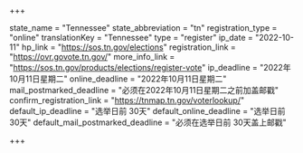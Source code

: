 +++

state_name = "Tennessee"
state_abbreviation = "tn"
registration_type = "online"
translationKey = "Tennessee"
type = "register"
ip_date = "2022-10-11"
hp_link = "https://sos.tn.gov/elections"
registration_link = "https://ovr.govote.tn.gov/"
more_info_link = "https://sos.tn.gov/products/elections/register-vote"
ip_deadline = "2022年10月11日星期二"
online_deadline = "2022年10月11日星期二"
mail_postmarked_deadline = "必须在2022年10月11日星期二之前加盖邮戳"
confirm_registration_link = "https://tnmap.tn.gov/voterlookup/"
default_ip_deadline = "选举日前 30天"
default_online_deadline = "选举日前 30天"
default_mail_postmarked_deadline = "必须在选举日前 30天盖上邮戳"

+++